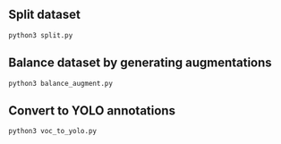 ## Split dataset
```
python3 split.py
```

## Balance dataset by generating augmentations
```
python3 balance_augment.py
```


## Convert to YOLO annotations
```
python3 voc_to_yolo.py
```
